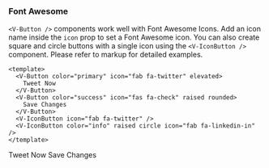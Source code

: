 ### Font Awesome

`<V-Button />` components work well with Font Awesome Icons.
Add an icon name inside the `icon` prop to set a Font Awesome icon.
You can also create square and circle buttons with a single icon
using the `<V-IconButton />` component.
Please refer to markup for detailed examples.

<!--code-->

```vue
<template>
  <V-Button color="primary" icon="fab fa-twitter" elevated>
    Tweet Now
  </V-Button>
  <V-Button color="success" icon="fas fa-check" raised rounded>
    Save Changes
  </V-Button>
  <V-IconButton icon="fab fa-twitter" />
  <V-IconButton color="info" raised circle icon="fab fa-linkedin-in" />
</template>
```

<!--/code-->

<!--example-->

<div class="buttons">
    <V-Button color="primary" icon="fab fa-twitter" elevated>
      Tweet Now
    </V-Button>
    <V-Button color="success" icon="fas fa-check" raised rounded>
      Save Changes
    </V-Button>
    <V-IconButton icon="fab fa-twitter" />
    <V-IconButton color="info" raised circle icon="fab fa-linkedin-in" />
</div>

<!--/example-->
